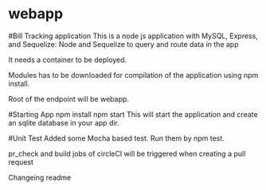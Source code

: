 # webapp
#Bill Tracking application
This is a node js application with MySQL, Express, and Sequelize: Node and Sequelize to query and route data in the app

It needs a container to be deployed.

Modules has to be downloaded for compilation of the application using npm install.

Root of the endpoint will be webapp.

#Starting App
npm install
npm start
This will start the application and create an sqlite database in your app dir.

#Unit Test
Added some Mocha based test. Run them by npm test. 

pr_check and build jobs of circleCI will be triggered when creating a pull request

Changeing readme